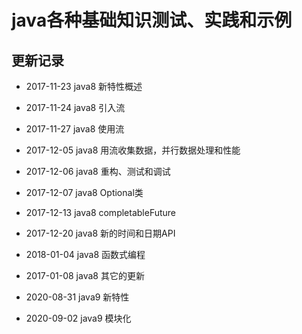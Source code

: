 # java各种基础知识测试、实践和示例
## 更新记录
- 2017-11-23 java8 新特性概述
- 2017-11-24 java8 引入流
- 2017-11-27 java8 使用流
- 2017-12-05 java8 用流收集数据，并行数据处理和性能
- 2017-12-06 java8 重构、测试和调试
- 2017-12-07 java8 Optional类
- 2017-12-13 java8 completableFuture
- 2017-12-20 java8 新的时间和日期API
- 2018-01-04 java8 函数式编程
- 2017-01-08 java8 其它的更新

- 2020-08-31 java9 新特性
- 2020-09-02 java9 模块化
